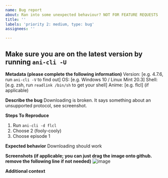 ```yaml
---
name: Bug report
about: Ran into some unexpected behaviour? NOT FOR FEATURE REQUESTS
title: ''
labels: 'priority 2: medium, type: bug'
assignees: ''

---
```

## **Make sure you are on the latest version by running `ani-cli -U`**

**Metadata (please complete the following information)**
Version: [e.g. 4.7.6, run `ani-cli -V` to find out]
OS: [e.g. Windows 10 / Linux Mint 20.3]
Shell: [e.g. zsh, run `readlink /bin/sh` to get your shell]
Anime: [e.g. flcl] (if applicable)

**Describe the bug**
Downloading is broken.
It says something about an unsupported protocol, see screenshot.

**Steps To Reproduce**

1. Run `ani-cli -d flcl`
2. Choose 2 (fooly-cooly)
3. Choose episode 1

**Expected behavior**
Downloading should work

**Screenshots (if applicable; you can just drag the image onto github. remove the following line if not needed)**
![image](https://user-images.githubusercontent.com/82055622/151030428-2e78d15f-4ba9-4d86-b6f3-8307557b4b29.png)

**Additional context**
